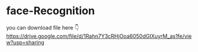 # face-Recognition
you can download file here 👇
https://drive.google.com/file/d/1Rahn7Y3cRHjOoa6050dGIXuyrM_as1fe/view?usp=sharing
